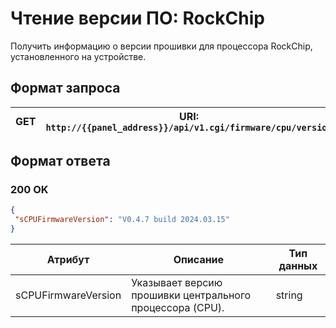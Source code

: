 # Чтение версии ПО: RockChip

Получить информацию о версии прошивки для процессора RockChip, установленного на устройстве.

## Формат запроса


| <format style="" color="Blue"> GET </format> | URI: `http://{{panel_address}}/api/v1.cgi/firmware/cpu/version` |
|:--------------------------------------------:|-----------------------------------------------------------------|

## Формат ответа

### <format style="" color="LawnGreen">200 OK</format> 
<tabs>
<tab title="JSON">

```JSON
{
 "sCPUFirmwareVersion": "V0.4.7 build 2024.03.15"
}

```
</tab>
</tabs>

| Атрибут             | Описание                                                 | Тип данных |
|---------------------|----------------------------------------------------------|------------|
| sCPUFirmwareVersion | Указывает версию прошивки центрального процессора (CPU). | string     |